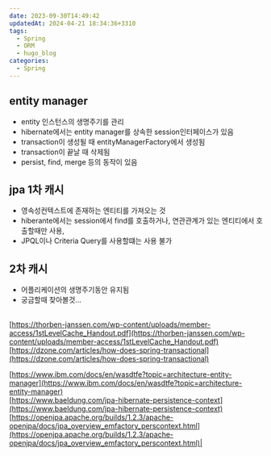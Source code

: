 ```yaml
---
date: 2023-09-30T14:49:42
updatedAt: 2024-04-21 18:34:36+3310
tags:
  - Spring
  - ORM
  - hugo_blog
categories:
  - Spring
---
```

## entity manager
- entity 인스턴스의 생명주기를 관리
- hibernate에서는 entity manager를 상속한 session인터페이스가 있음
 - transaction이 생성될 때 entityManagerFactory에서 생성됨
 - transaction이 끝날 때 삭제됨
 - persist, find, merge 등의 동작이 있음

## jpa 1차 캐시
- 영속성컨텍스트에 존재하는 엔티티를 가져오는 것
- hiberante에서는 session에서 find를 호출하거나, 연관관계가 있는 엔티티에서 호출할때만 사용,
- JPQL이나 Criteria Query를 사용할떄는 사용 불가

## 2차 캐시
- 어플리케이션의 생명주기동안 유지됨
- 궁금할때 찾아볼것...


<br>[https://thorben-janssen.com/wp-content/uploads/member-access/1stLevelCache_Handout.pdf](https://thorben-janssen.com/wp-content/uploads/member-access/1stLevelCache_Handout.pdf)
[https://dzone.com/articles/how-does-spring-transactional](https://dzone.com/articles/how-does-spring-transactional)  

[https://www.ibm.com/docs/en/wasdtfe?topic=architecture-entity-manager](https://www.ibm.com/docs/en/wasdtfe?topic=architecture-entity-manager)  
[https://www.baeldung.com/jpa-hibernate-persistence-context](https://www.baeldung.com/jpa-hibernate-persistence-context)  
[https://openjpa.apache.org/builds/1.2.3/apache-openjpa/docs/jpa_overview_emfactory_perscontext.html](https://openjpa.apache.org/builds/1.2.3/apache-openjpa/docs/jpa_overview_emfactory_perscontext.html)|